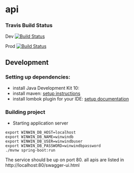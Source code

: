 # api

### Travis Build Status

Dev [![Build Status](https://travis-ci.com/winwinwiki/api.svg?branch=dev)](https://travis-ci.com/winwinwiki/api)

Prod [![Build Status](https://travis-ci.com/winwinwiki/api.svg?branch=prod)](https://travis-ci.com/winwinwiki/api)

## Development

### Setting up dependencies:

* install Java Development Kit 10: 
* install maven: [setup instructions](https://maven.apache.org/install.html)
* install lombok plugin for your IDE: [setup documentation](https://projectlombok.org/setup/overview)

### Building project

* Starting application server

```
export WINWIN_DB_HOST=localhost
export WINWIN_DB_NAME=winwindb
export WINWIN_DB_USER=winwindbuser
export WINWIN_DB_PASSWORD=winwindbpassword
./mvnw spring-boot:run
```

The service should be up on port 80. all apis are listed in http://localhost:80/swagger-ui.html
